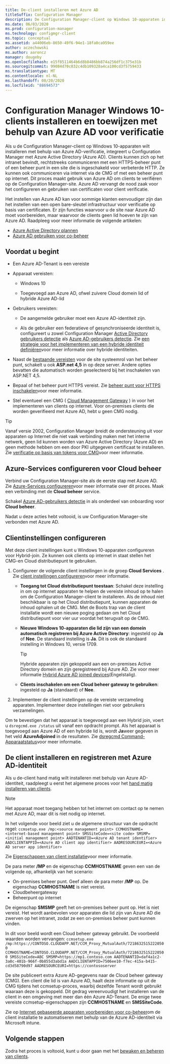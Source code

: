 ```yaml
---
title: De-client installeren met Azure AD
titleSuffix: Configuration Manager
description: De Configuration Manager-client op Windows 10-apparaten installeren en toewijzen met behulp van Azure Active Directory voor verificatie
ms.date: 06/03/2020
ms.prod: configuration-manager
ms.technology: configmgr-client
ms.topic: conceptual
ms.assetid: a44006eb-8650-49f6-94e1-18fa0ca959ee
author: aczechowski
ms.author: aaroncz
manager: dougeby
ms.openlocfilehash: e15f8511464b6d8b8486bb874a256df1c375e31b
ms.sourcegitcommit: 99084d70c032c4db109328a4ca100cd3f5759433
ms.translationtype: MT
ms.contentlocale: nl-NL
ms.lasthandoff: 08/20/2020
ms.locfileid: "88694573"
---
```

# <a name="install-and-assign-configuration-manager-windows-10-clients-using-azure-ad-for-authentication"></a>Configuration Manager Windows 10-clients installeren en toewijzen met behulp van Azure AD voor verificatie

Als u de Configuration Manager-client op Windows 10-apparaten wilt installeren met behulp van Azure AD-verificatie, integreert u Configuration Manager met Azure Active Directory (Azure AD). Clients kunnen zich op het intranet bevindt, rechtstreeks communiceren met een HTTPS-beheer punt of een beheer punt in een site die is ingeschakeld voor verbeterde HTTP. Ze kunnen ook communiceren via internet via de CMG of met een beheer punt op internet. Dit proces maakt gebruik van Azure AD om clients te verifiëren op de Configuration Manager-site. Azure AD vervangt de nood zaak voor het configureren en gebruiken van certificaten voor client verificatie.

Het instellen van Azure AD kan voor sommige klanten eenvoudiger zijn dan het instellen van een open bare-sleutel infrastructuur voor verificatie op basis van certificaten. Er zijn functies waarvoor u de site naar Azure AD moet voorbereiden, maar waarvoor de clients geen lid hoeven te zijn van Azure AD.<!-- SCCMDocs issue 1259 --> Raadpleeg voor meer informatie de volgende artikelen:

- [Azure Active Directory plannen](../../plan-design/security/plan-for-security.md#bkmk_planazuread)
- [Azure AD gebruiken voor co-beheer](../../../comanage/quickstart-hybrid-aad.md)

## <a name="before-you-begin"></a>Voordat u begint

- Een Azure AD-Tenant is een vereiste  

- Apparaat vereisten:  

  - Windows 10  

  - Toegevoegd aan Azure AD, ofwel zuivere Cloud domein lid of hybride Azure AD-lid  

- Gebruikers vereisten:  

  - De aangemelde gebruiker moet een Azure AD-identiteit zijn.

  - Als de gebruiker een federatieve of gesynchroniseerde identiteit is, configureert u zowel Configuration Manager [Active Directory gebruikers detectie](../../servers/deploy/configure/about-discovery-methods.md#bkmk_aboutUser) als [Azure AD-gebruikers detectie](../../servers/deploy/configure/about-discovery-methods.md#azureaddisc). Zie [een strategie voor het implementeren van een hybride identiteit definiëren](/azure/active-directory/hybrid/plan-hybrid-identity-design-considerations-identity-adoption-strategy)voor meer informatie over hybride identiteiten.<!--497750-->

- Naast de [bestaande vereisten](../../plan-design/configs/site-and-site-system-prerequisites.md#bkmk_2012MPpreq) voor de site systeemrol van het beheer punt, schakelt u ook **ASP.net 4,5** in op deze server. Andere opties bevatten die automatisch worden geselecteerd bij het inschakelen van ASP.NET 4,5.  

- Bepaal of het beheer punt HTTPS vereist. Zie [beheer punt voor HTTPS inschakelen](../manage/cmg/certificates-for-cloud-management-gateway.md#bkmk_mphttps)voor meer informatie.  

- Stel eventueel een CMG ( [Cloud Management Gateway](../manage/cmg/plan-cloud-management-gateway.md) ) in voor het implementeren van clients op internet. Voor on-premises clients die worden geverifieerd met Azure AD, hebt u geen CMG nodig.  

> [!TIP]
> Vanaf versie 2002,<!--5686290--> Configuration Manager breidt de ondersteuning uit voor apparaten op Internet die niet vaak verbinding maken met het interne netwerk, geen lid kunnen worden van Azure Active Directory (Azure AD) en geen methode hebben om een door PKI uitgegeven certificaat te installeren. Zie [verificatie op basis van tokens voor CMG](deploy-clients-cmg-token.md)voor meer informatie.

## <a name="configure-azure-services-for-cloud-management"></a>Azure-Services configureren voor Cloud beheer

Verbind uw Configuration Manager-site als de eerste stap met Azure AD. Zie [Azure-Services configureren](../../servers/deploy/configure/azure-services-wizard.md)voor meer informatie over dit proces. Maak een verbinding met de **Cloud beheer** service.

Schakel [Azure AD-gebruikers detectie](../../servers/deploy/configure/configure-discovery-methods.md#azureaadisc) in als onderdeel van onboarding voor **Cloud beheer**.

Nadat u deze acties hebt voltooid, is uw Configuration Manager-site verbonden met Azure AD.

## <a name="configure-client-settings"></a>Clientinstellingen configureren

Met deze client instellingen kunt u Windows 10-apparaten configureren voor Hybrid-join. Ze kunnen ook clients op internet in staat stellen het CMG-en Cloud distributiepunt te gebruiken.

1. Configureer de volgende client instellingen in de groep **Cloud Services** . Zie [client instellingen configureren](configure-client-settings.md)voor meer informatie.

    - **Toegang tot Cloud distributiepunt toestaan**: Schakel deze instelling in om op internet apparaten te helpen de vereiste inhoud op te halen om de Configuration Manager-client te installeren. Als de inhoud niet beschikbaar is op het Cloud distributiepunt, kunnen apparaten de inhoud ophalen uit de CMG. Met de Boots trap van de client installatie wordt een nieuwe poging gedaan om het Cloud distributiepunt voor vier uur voordat het terugvalt op de CMG.<!--495533-->  

    - **Nieuwe Windows 10-apparaten die lid zijn van een domein automatisch registreren bij Azure Active Directory**: ingesteld op **Ja** of **Nee**. De standaard instelling is **Ja**. Dit is ook de standaard instelling in Windows 10, versie 1709.

        > [!TIP]
        > Hybride apparaten zijn gekoppeld aan een on-premises Active Directory domein en zijn geregistreerd bij Azure AD. Zie voor meer informatie [Hybrid Azure AD joined devices](/azure/active-directory/devices/concept-azure-ad-join-hybrid)(Engelstalig).<!-- MEMDocs#325 -->

    - **Clients inschakelen om een Cloud beheer gateway te gebruiken**: ingesteld op **Ja** (standaard) of **Nee**.  

2. Implementeer de client instellingen op de vereiste verzameling apparaten. Implementeer deze instellingen niet voor gebruikers verzamelingen.

Om te bevestigen dat het apparaat is toegevoegd aan een Hybrid join, voert u `dsregcmd.exe /status` uit vanaf een opdracht prompt. Als het apparaat is toegevoegd aan Azure AD of een hybride lid is, wordt **Ja**weer gegeven in het veld **AzureAdjoined** in de resultaten. Zie [dsregcmd Command-Apparaatstatus](/azure/active-directory/devices/troubleshoot-device-dsregcmd)voor meer informatie.

## <a name="install-and-register-the-client-using-azure-ad-identity"></a>De client installeren en registreren met Azure AD-identiteit

Als u de-client hand matig wilt installeren met behulp van Azure AD-identiteit, raadpleegt u eerst het algemene proces voor het [hand matig installeren van clients](deploy-clients-to-windows-computers.md#BKMK_Manual).

> [!Note]  
> Het apparaat moet toegang hebben tot het internet om contact op te nemen met Azure AD, maar dit is niet nodig op internet.

In het volgende voor beeld ziet u de algemene structuur van de opdracht regel: `ccmsetup.exe /mp:<source management point> CCMHOSTNAME=<internet-based management point> SMSSiteCode=<site code> SMSMP=<initial management point> AADTENANTID=<Azure AD tenant identifier> AADCLIENTAPPID=<Azure AD client app identifier> AADRESOURCEURI=<Azure AD server app identifier>`

Zie [Eigenschappen van client installatie](about-client-installation-properties.md)voor meer informatie.

De para meter **/MP** en de eigenschap **CCMHOSTNAME** geven een van de volgende op, afhankelijk van het scenario:

- On-premises beheer punt. Geef alleen de para meter **/MP** op. De eigenschap **CCMHOSTNAME** is niet vereist.
- Cloudbeheergateway
-  Beheerpunt op internet

De eigenschap **SMSMP** geeft het on-premises beheer punt op. Het is niet vereist. Het wordt aanbevolen voor apparaten die lid zijn van Azure AD die zwerven op het intranet, zodat ze een on-premises beheer punt kunnen vinden.

In dit voor beeld wordt een Cloud beheer gateway gebruikt. De voorbeeld waarden worden vervangen: `ccmsetup.exe /mp:https://CONTOSO.CLOUDAPP.NET/CCM_Proxy_MutualAuth/72186325152220500 CCMHOSTNAME=CONTOSO.CLOUDAPP.NET/CCM_Proxy_MutualAuth/72186325152220500 SMSSiteCode=ABC SMSMP=https://mp1.contoso.com AADTENANTID=daf4a1c2-3a0c-401b-966f-0b855d3abd1a AADCLIENTAPPID=7506ee10-f7ec-415a-b415-cd3d58790d97 AADRESOURCEURI=https://contososerver`

De site publiceert extra Azure AD-gegevens naar de Cloud beheer gateway (CMG). Een client die lid is van Azure AD, haalt deze informatie op uit de CMG tijdens het ccmsetup-proces, waarbij dezelfde Tenant wordt gebruikt waaraan deze is gekoppeld. Dit gedrag vereenvoudigt het installeren van de client in een omgeving met meer dan één Azure AD-Tenant. De enige twee vereiste ccmsetup-eigenschappen zijn **CCMHOSTNAME** en **SMSSiteCode**.<!--3607731-->

Zie op [Internet gebaseerde apparaten voorbereiden voor co-beheer](../../../comanage/how-to-prepare-Win10.md#install-the-configuration-manager-client)om de client installatie te automatiseren met behulp van de Azure AD-identiteit via Microsoft intune.

## <a name="next-steps"></a>Volgende stappen

Zodra het proces is voltooid, kunt u door gaan met het [bewaken en beheren van clients](../manage/monitor-clients.md).